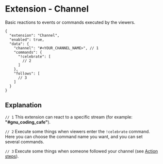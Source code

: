 # Extension - Channel

Basic reactions to events or commands executed by the viewers.

```json5
{
  "extension": "Channel",
  "enabled": true,
  "data": {
    "channel": "#<YOUR_CHANNEL_NAME>", // 1
    "commands": {
      "!celebrate": [
        // 2
      ]
    },
    "follows": [
      // 3
    ]
  }
}
```

## Explanation

`// 1` This extension can react to a specific stream (for example: **"#gnu_coding_cafe"**).

`// 2` Execute some things when viewers enter the `!celebrate` command. Here you can choose the
command name you want, and you can set several commands.

`// 3` Execute some things when someone followed your channel (see [Action steps](/doc/ActionSteps.md)).
